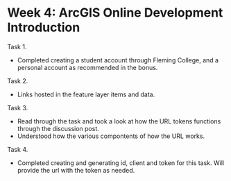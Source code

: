 # Week 4: ArcGIS Online Development Introduction

Task 1. 
- Completed creating a student account through Fleming College, and a personal account as recommended in the bonus. 

Task 2. 
- Links hosted in the feature layer items and data. 

Task 3. 
- Read through the task and took a look at how the URL tokens functions through the discussion post.
- Understood how the various compontents of how the URL works. 

Task 4. 
- Completed creating and generating id, client and token for this task. Will provide the url with the token as needed. 
